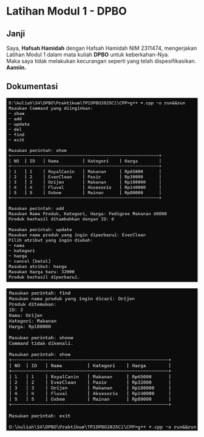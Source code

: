 # Latihan Modul 1 - DPBO

## **Janji**
Saya, **Hafsah Hamidah** dengan  Hafsah Hamidah NIM 2311474, mengerjakan Latihan Modul 1 dalam mata kuliah **DPBO** untuk keberkahan-Nya.  
Maka saya tidak melakukan kecurangan seperti yang telah dispesifikasikan. **Aamiin.**  

## **Dokumentasi**
![Screenshot Program](Dokumentasi/1.png)

![Screenshot Program](Dokumentasi/0.png)
